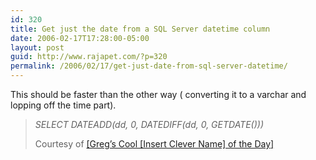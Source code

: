 ```yaml
---
id: 320
title: Get just the date from a SQL Server datetime column
date: 2006-02-17T17:28:00-05:00
layout: post
guid: http://www.rajapet.com/?p=320
permalink: /2006/02/17/get-just-date-from-sql-server-datetime/
---
```

This should be faster than the other way ( converting it to a varchar and lopping off the time part).

> _SELECT DATEADD(dd, 0, DATEDIFF(dd, 0, GETDATE()))_
> 
> Courtesy of [[Greg&#8217;s Cool [Insert Clever Name] of the Day]](http://coolthingoftheday.blogspot.com/2006/02/get-only-date-from-datetime-in-t-sql.html "Get Only Date from DateTime in T-SQL")
